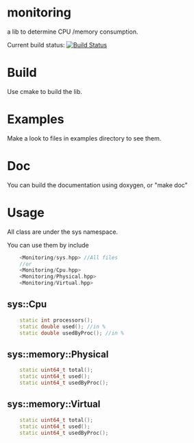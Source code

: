 monitoring
==========

a lib to determine CPU /memory consumption.


Current build status: [![Build Status](https://travis-ci.org/Krozark/monitoring.png?branch=master)](https://travis-ci.org/Krozark/monitoring)

Build
=====

Use cmake to build the lib.


Examples
========

Make a look to files in examples directory to see them.


Doc
===

You can build the documentation using doxygen, or "make doc"


Usage
=====

All class are under the sys namespace.

You can use them by include 
```c++
    <Monitoring/sys.hpp> //All files
    //or
    <Monitoring/Cpu.hpp>
    <Monitoring/Physical.hpp>
    <Monitoring/Virtual.hpp>
```


sys::Cpu
--------

```c++
    static int processors();
    static double used(); //in %
    static double usedByProc(); //in %
```


sys::memory::Physical
---------------------

```c++
    static uint64_t total();
    static uint64_t used();
    static uint64_t usedByProc();
```

sys::memory::Virtual
--------------------

```c++
    static uint64_t total();
    static uint64_t used();
    static uint64_t usedByProc();
```

